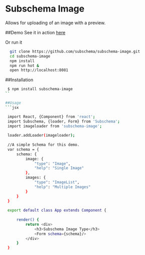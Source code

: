 Subschema Image
===
Allows for uploading of an image with a preview.

##Demo
See it in action [here](http://subschema.github.io/subschema-image)

Or run it 

```sh
  git clone https://github.com/subschema/subschema-image.git
  cd subschema-image
  npm install
  npm run hot &
  open http://localhost:8081
```

##Installation
```sh
 $ npm install subschema-image
``

##Usage
```jsx

 import React, {Component} from 'react';
 import Subschema, {loader, Form} from 'Subschema';
 import imageloader from 'subschema-image';
 
 loader.addLoader(imageloader);
 
 //A simple Schema for this demo.
 var schema = {
     schema: {
         image: {
             "type": "Image",
             "help": "Single Image"
         },
         images: {
             "type": "ImageList",
             "help": "Multiple Images"
         }
     }
 }
 
 export default class App extends Component {
 
     render() {
         return <div>
             <h3>Subschema Image Type</h3>
             <Form schema={schema}/>
         </div>
     }
 }


  
```